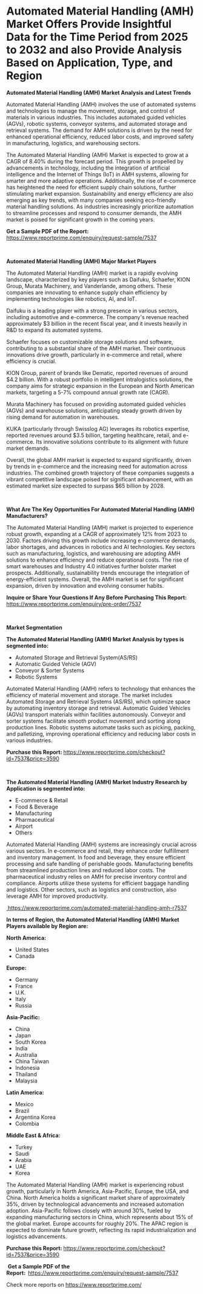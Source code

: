 <p><h1>Automated Material Handling (AMH) Market Offers Provide Insightful Data for the Time Period from 2025 to 2032 and also Provide Analysis Based on Application, Type, and Region</h1></p><p><strong>Automated Material Handling (AMH) Market Analysis and Latest Trends</strong></p>
<p><p>Automated Material Handling (AMH) involves the use of automated systems and technologies to manage the movement, storage, and control of materials in various industries. This includes automated guided vehicles (AGVs), robotic systems, conveyor systems, and automated storage and retrieval systems. The demand for AMH solutions is driven by the need for enhanced operational efficiency, reduced labor costs, and improved safety in manufacturing, logistics, and warehousing sectors.</p><p>The Automated Material Handling (AMH) Market is expected to grow at a CAGR of 8.40% during the forecast period. This growth is propelled by advancements in technology, including the integration of artificial intelligence and the Internet of Things (IoT) in AMH systems, allowing for smarter and more adaptive operations. Additionally, the rise of e-commerce has heightened the need for efficient supply chain solutions, further stimulating market expansion. Sustainability and energy efficiency are also emerging as key trends, with many companies seeking eco-friendly material handling solutions. As industries increasingly prioritize automation to streamline processes and respond to consumer demands, the AMH market is poised for significant growth in the coming years.</p></p>
<p><strong>Get a Sample PDF of the Report:&nbsp;</strong> <a href="https://www.reportprime.com/enquiry/request-sample/7537?utm_campaign=2755&utm_medium=2&utm_source=Github&utm_content=ia&utm_term=19032025&utm_id=automated-material-handling-amh">https://www.reportprime.com/enquiry/request-sample/7537</a></p>
<p>&nbsp;</p>
<p><strong>Automated Material Handling (AMH) Major Market Players</strong></p>
<p><p>The Automated Material Handling (AMH) market is a rapidly evolving landscape, characterized by key players such as Daifuku, Schaefer, KION Group, Murata Machinery, and Vanderlande, among others. These companies are innovating to enhance supply chain efficiency by implementing technologies like robotics, AI, and IoT.</p><p>Daifuku is a leading player with a strong presence in various sectors, including automotive and e-commerce. The company's revenue reached approximately $3 billion in the recent fiscal year, and it invests heavily in R&D to expand its automated systems.</p><p>Schaefer focuses on customizable storage solutions and software, contributing to a substantial share of the AMH market. Their continuous innovations drive growth, particularly in e-commerce and retail, where efficiency is crucial.</p><p>KION Group, parent of brands like Dematic, reported revenues of around $4.2 billion. With a robust portfolio in intelligent intralogistics solutions, the company aims for strategic expansion in the European and North American markets, targeting a 5-7% compound annual growth rate (CAGR).</p><p>Murata Machinery has focused on providing automated guided vehicles (AGVs) and warehouse solutions, anticipating steady growth driven by rising demand for automation in warehouses.</p><p>KUKA (particularly through Swisslog AG) leverages its robotics expertise, reported revenues around $3.5 billion, targeting healthcare, retail, and e-commerce. Its innovative solutions contribute to its alignment with future market demands.</p><p>Overall, the global AMH market is expected to expand significantly, driven by trends in e-commerce and the increasing need for automation across industries. The combined growth trajectory of these companies suggests a vibrant competitive landscape poised for significant advancement, with an estimated market size expected to surpass $65 billion by 2028.</p></p>
<p>&nbsp;</p>
<p><strong>What Are The Key Opportunities For Automated Material Handling (AMH) Manufacturers?</strong></p>
<p><p>The Automated Material Handling (AMH) market is projected to experience robust growth, expanding at a CAGR of approximately 12% from 2023 to 2030. Factors driving this growth include increasing e-commerce demands, labor shortages, and advances in robotics and AI technologies. Key sectors such as manufacturing, logistics, and warehousing are adopting AMH solutions to enhance efficiency and reduce operational costs. The rise of smart warehouses and Industry 4.0 initiatives further bolster market prospects. Additionally, sustainability trends encourage the integration of energy-efficient systems. Overall, the AMH market is set for significant expansion, driven by innovation and evolving consumer habits.</p></p>
<p><strong>Inquire or Share Your Questions If Any Before Purchasing This Report:</strong> <a href="https://www.reportprime.com/enquiry/pre-order/7537?utm_campaign=2755&utm_medium=2&utm_source=Github&utm_content=ia&utm_term=19032025&utm_id=automated-material-handling-amh">https://www.reportprime.com/enquiry/pre-order/7537</a></p>
<p>&nbsp;</p>
<p><strong>Market Segmentation</strong></p>
<p><strong>The Automated Material Handling (AMH) Market Analysis by types is segmented into:</strong></p>
<p><ul><li>Automated Storage and Retrieval System(AS/RS)</li><li>Automatic Guided Vehicle (AGV)</li><li>Conveyor & Sorter Systems</li><li>Robotic Systems</li></ul></p>
<p><p>Automated Material Handling (AMH) refers to technology that enhances the efficiency of material movement and storage. The market includes Automated Storage and Retrieval Systems (AS/RS), which optimize space by automating inventory storage and retrieval. Automatic Guided Vehicles (AGVs) transport materials within facilities autonomously. Conveyor and sorter systems facilitate smooth product movement and sorting along production lines. Robotic systems automate tasks such as picking, packing, and palletizing, improving operational efficiency and reducing labor costs in various industries.</p></p>
<p><strong>Purchase this Report:&nbsp;</strong><a href="https://www.reportprime.com/checkout?id=7537&price=3590&utm_campaign=2755&utm_medium=2&utm_source=Github&utm_content=ia&utm_term=19032025&utm_id=automated-material-handling-amh">https://www.reportprime.com/checkout?id=7537&price=3590</a></p>
<p>&nbsp;</p>
<p><strong>The Automated Material Handling (AMH) Market Industry Research by Application is segmented into:</strong></p>
<p><ul><li>E-commerce & Retail</li><li>Food & Beverage</li><li>Manufacturing</li><li>Pharmaceutical</li><li>Airport</li><li>Others</li></ul></p>
<p><p>Automated Material Handling (AMH) systems are increasingly crucial across various sectors. In e-commerce and retail, they enhance order fulfillment and inventory management. In food and beverage, they ensure efficient processing and safe handling of perishable goods. Manufacturing benefits from streamlined production lines and reduced labor costs. The pharmaceutical industry relies on AMH for precise inventory control and compliance. Airports utilize these systems for efficient baggage handling and logistics. Other sectors, such as logistics and construction, also leverage AMH for improved productivity.</p></p>
<p><a href="https://www.reportprime.com/automated-material-handling-amh-r7537?utm_campaign=2755&utm_medium=2&utm_source=Github&utm_content=ia&utm_term=19032025&utm_id=automated-material-handling-amh">&nbsp;https://www.reportprime.com/automated-material-handling-amh-r7537</a></p>
<p><strong>In terms of Region, the Automated Material Handling (AMH) Market Players available by Region are:</strong></p>
<p>
    <p> <strong> North America: </strong>
        <ul>
            <li>United States</li>
            <li>Canada</li>
        </ul>
        </p> 
    <p> <strong> Europe: </strong>
        <ul>
            <li>Germany</li>
            <li>France</li>
            <li>U.K.</li>
            <li>Italy</li>
            <li>Russia</li>
        </ul>
        </p> 
    <p> <strong> Asia-Pacific: </strong>
        <ul>
            <li>China</li>
            <li>Japan</li>
            <li>South Korea</li>
            <li>India</li>
            <li>Australia</li>
            <li>China Taiwan</li>
            <li>Indonesia</li>
            <li>Thailand</li>
            <li>Malaysia</li>
        </ul>
        </p> 
    <p> <strong> Latin America: </strong>
        <ul>
            <li>Mexico</li>
            <li>Brazil</li>
            <li>Argentina Korea</li>
            <li>Colombia</li>
        </ul>
        </p> 
    <p> <strong> Middle East & Africa: </strong>
        <ul>
            <li>Turkey</li>
            <li>Saudi</li>
            <li>Arabia</li>
            <li>UAE</li>
            <li>Korea</li>
        </ul>
    </p>
    </p>
<p><p>The Automated Material Handling (AMH) market is experiencing robust growth, particularly in North America, Asia-Pacific, Europe, the USA, and China. North America holds a significant market share of approximately 35%, driven by technological advancements and increased automation adoption. Asia-Pacific follows closely with around 30%, fueled by expanding manufacturing sectors in China, which represents about 15% of the global market. Europe accounts for roughly 20%. The APAC region is expected to dominate future growth, reflecting its rapid industrialization and logistics advancements.</p></p>
<p><strong>Purchase this Report: </strong><a href="https://www.reportprime.com/checkout?id=7537&price=3590&utm_campaign=2755&utm_medium=2&utm_source=Github&utm_content=ia&utm_term=19032025&utm_id=automated-material-handling-amh">https://www.reportprime.com/checkout?id=7537&price=3590</a></p>
<p>&nbsp;<strong>Get a Sample PDF of the Report:&nbsp;&nbsp;</strong><a href="https://www.reportprime.com/enquiry/request-sample/7537?utm_campaign=2755&utm_medium=2&utm_source=Github&utm_content=ia&utm_term=19032025&utm_id=automated-material-handling-amh">https://www.reportprime.com/enquiry/request-sample/7537</a></p>
<p><strong></strong></p>
<p>Check more reports on <a href="https://www.reportprime.com/?utm_campaign=2755&utm_medium=2&utm_source=Github&utm_content=ia&utm_term=19032025&utm_id=automated-material-handling-amh">https://www.reportprime.com/</a></p>